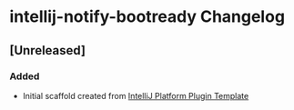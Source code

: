 <!-- Keep a Changelog guide -> https://keepachangelog.com -->

# intellij-notify-bootready Changelog

## [Unreleased]
### Added
- Initial scaffold created from [IntelliJ Platform Plugin Template](https://github.com/JetBrains/intellij-platform-plugin-template)
